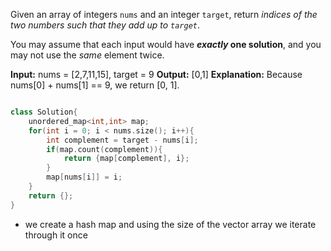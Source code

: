 Given an array of integers `nums` and an integer `target`, return _indices of the two numbers such that they add up to `target`_.

You may assume that each input would have **_exactly_ one solution**, and you may not use the _same_ element twice.

**Input:** nums = [2,7,11,15], target = 9
**Output:** [0,1]
**Explanation:** Because nums[0] + nums[1] == 9, we return [0, 1].

```cpp

class Solution{
	unordered_map<int,int> map;
	for(int i = 0; i < nums.size(); i++){
		int complement = target - nums[i];
		if(map.count(complement)){
			return {map[complement], i};
		}
		map[nums[i]] = i;
	}
	return {};
}
```

- we create a hash map and using the size of the vector array we iterate through it once